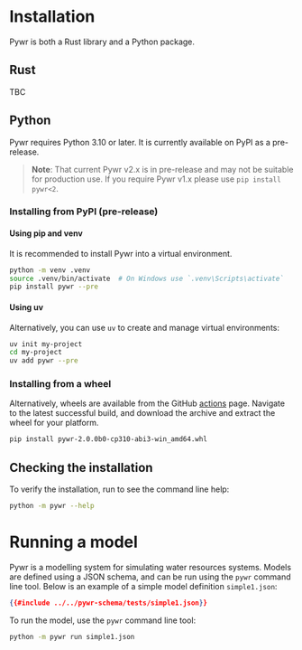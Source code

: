 # Installation

Pywr is both a Rust library and a Python package.

## Rust

TBC

## Python

Pywr requires Python 3.10 or later.
It is currently available on PyPI as a pre-release.

> **Note**: That current Pywr v2.x is in pre-release and may not be suitable for production use.
> If you require Pywr v1.x please use `pip install pywr<2`.

### Installing from PyPI (pre-release)

#### Using pip and venv

It is recommended to install Pywr into a virtual environment.

```bash
python -m venv .venv
source .venv/bin/activate  # On Windows use `.venv\Scripts\activate`
pip install pywr --pre
```

#### Using uv

Alternatively, you can use `uv` to create and manage virtual environments:

```bash
uv init my-project
cd my-project
uv add pywr --pre
```

### Installing from a wheel

Alternatively, wheels are available from the
GitHub [actions](https://github.com/pywr/pywr-next/actions) page.
Navigate to the latest successful build, and download the archive and extract the wheel for your platform.

```bash
pip install pywr-2.0.0b0-cp310-abi3-win_amd64.whl
```

## Checking the installation

To verify the installation, run to see the command line help:

```bash
python -m pywr --help
```

# Running a model

Pywr is a modelling system for simulating water resources systems.
Models are defined using a JSON schema, and can be run using the `pywr` command line tool.
Below is an example of a simple model definition `simple1.json`:

[//]: # (@formatter:off)

```json
{{#include ../../pywr-schema/tests/simple1.json}}
```
[//]: # (@formatter:on)

To run the model, use the `pywr` command line tool:

```bash
python -m pywr run simple1.json
```
